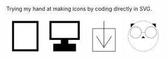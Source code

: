 Trying my hand at making icons by coding directly in SVG.

<img src="mobile.svg" width="100" height="100"/>
<img src="desktop.svg" width="100" height="100"/>
<img src="download.svg" width="100" height="100"/>
<img src="technicat.svg" width="100" height="100"/>

